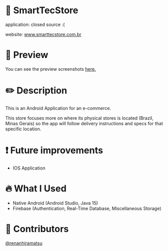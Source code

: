 # 📱 SmartTecStore
application: closed source :(

website: www.smarttecstore.com.br

# 📱 Preview
You can see the preview screenshots [here.](https://www.renanhiramatsu.com/#3)

# ✏️  Description
This is an Android Application for an e-commerce.

This store focuses more on where its physical stores is located (Brazil, Minas Gerais) so the app will follow delivery instructions and specs for that specific location.

# ❗ Future improvements
- IOS Application

# 🔥 What I Used
- Native Android (Android Studio, Java 15)
- Firebase (Authentication, Real-Time Database, Miscellaneous Storage)

# 👨 Contributors
[@renanhiramatsu](https://www.linkedin.com/in/renan-hiramatsu-83583216a/)
